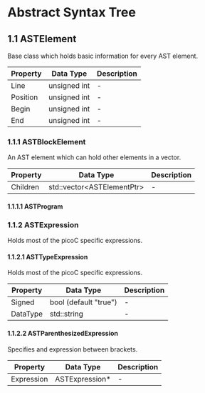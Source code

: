 # Abstract Syntax Tree


## 1.1 ASTElement

Base class which holds basic information for every AST element.

| Property | Data Type | Description |
| --- | --- | --- |
| Line | unsigned int | - |
| Position | unsigned int | - |
| Begin | unsigned int | - |
| End | unsigned int | - |


### 1.1.1 ASTBlockElement

An AST element which can hold other elements in a vector.

| Property | Data Type | Description |
| --- | --- | --- |
| Children | std::vector\<ASTElementPtr\> | - |


#### 1.1.1.1 ASTProgram


### 1.1.2 ASTExpression

Holds most of the picoC specific expressions.


#### 1.1.2.1 ASTTypeExpression

Holds most of the picoC specific expressions.

| Property | Data Type | Description |
| --- | --- | --- |
| Signed | bool (default "true") | - |
| DataType | std::string | - |


#### 1.1.2.2 ASTParenthesizedExpression

Specifies and expression between brackets.

| Property | Data Type | Description |
| --- | --- | --- |
| Expression | ASTExpression* | - |
